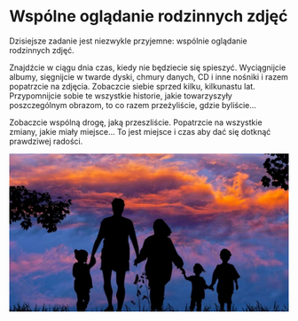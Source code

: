 # Wspólne oglądanie rodzinnych zdjęć

Dzisiejsze zadanie jest niezwykle przyjemne: wspólnie oglądanie rodzinnych zdjęć.

Znajdźcie w ciągu dnia czas, kiedy nie będziecie się spieszyć. Wyciągnijcie albumy, sięgnijcie w twarde dyski, chmury danych, CD i inne nośniki i razem popatrzcie na zdjęcia. Zobaczcie siebie sprzed kilku, kilkunastu lat. Przypomnijcie sobie te wszystkie historie, jakie towarzyszyły poszczególnym obrazom, to co razem przeżyliście, gdzie byliście…

Zobaczcie wspólną drogę, jaką przeszliście. Popatrzcie na wszystkie zmiany, jakie miały miejsce… To jest miejsce i czas aby dać się dotknąć prawdziwej radości.

![Zdjęcie](/img/2020-12-07.jpg)